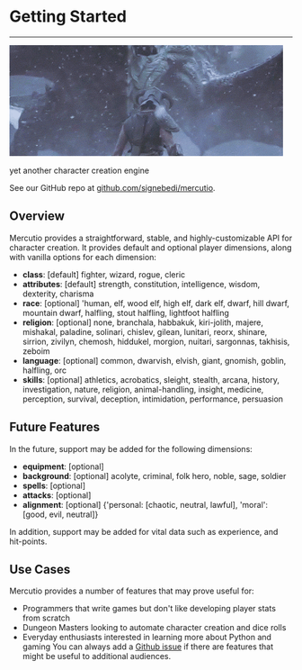 # Getting Started 
---

![dragon gif](cropped.gif)

yet another character creation engine

See our GitHub repo at [github.com/signebedi/mercutio](https://github.com/signebedi/mercutio).

## Overview

Mercutio provides a straightforward, stable, and highly-customizable API for character creation. It provides default and optional player dimensions, along with vanilla options for each dimension:

- **class**: [default] fighter, wizard, rogue, cleric
- **attributes**: [default] strength, constitution, intelligence, wisdom, dexterity, charisma
- **race**: [optional] 'human, elf, wood elf, high elf, dark elf, dwarf, hill dwarf, mountain dwarf, halfling, stout halfling, lightfoot halfling
- **religion**: [optional] none, branchala, habbakuk, kiri-jolith, majere, mishakal, paladine, solinari, chislev, gilean, lunitari, reorx, shinare, sirrion, zivilyn, chemosh, hiddukel, morgion, nuitari, sargonnas, takhisis, zeboim
- **language**: [optional] common, dwarvish, elvish, giant, gnomish, goblin, halfling, orc
- **skills**: [optional] athletics, acrobatics, sleight, stealth, arcana, history, investigation, nature, religion, animal-handling, insight, medicine, perception, survival, deception, intimidation, performance, persuasion

## Future Features

In the future, support may be added for the following dimensions:
* **equipment**: [optional]
* **background**: [optional] acolyte, criminal, folk hero, noble, sage, soldier
* **spells**: [optional]
* **attacks**: [optional]
* **alignment**: [optional] {'personal: [chaotic, neutral, lawful], 'moral': [good, evil, neutral]}

In addition, support may be added for vital data such as experience, and hit-points.

## Use Cases

Mercutio provides a number of features that may prove useful for:
- Programmers that write games but don't like developing player stats from scratch
- Dungeon Masters looking to automate character creation and dice rolls
- Everyday enthusiasts interested in learning more about Python and gaming
You can always add a [Github issue](https://github.com/signebedi/mercutio/issues) if there are features that might be useful to additional audiences.

